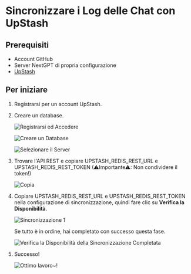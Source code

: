 # Sincronizzare i Log delle Chat con UpStash

## Prerequisiti

- Account GitHub
- Server NextGPT di propria configurazione
- [UpStash](https://upstash.com)

## Per iniziare

1. Registrarsi per un account UpStash.
2. Creare un database.

   ![Registrarsi ed Accedere](./images/upstash-1.png)

   ![Creare un Database](./images/upstash-2.png)

   ![Selezionare il Server](./images/upstash-3.png)

3. Trovare l'API REST e copiare UPSTASH_REDIS_REST_URL e UPSTASH_REDIS_REST_TOKEN (⚠Importante⚠: Non condividere il token!)

   ![Copia](./images/upstash-4.png)

4. Copiare UPSTASH_REDIS_REST_URL e UPSTASH_REDIS_REST_TOKEN nella configurazione di sincronizzazione, quindi fare clic su **Verifica la Disponibilità**.

   ![Sincronizzazione 1](./images/upstash-5.png)

   Se tutto è in ordine, hai completato con successo questa fase.

   ![Verifica la Disponibilità della Sincronizzazione Completata](./images/upstash-6.png)

5. Successo!

   ![Ottimo lavoro~!](./images/upstash-7.png)
